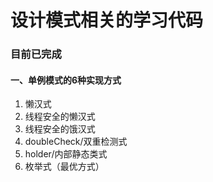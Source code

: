 # 设计模式相关的学习代码

### 目前已完成

#### 一、单例模式的6种实现方式
1. 懒汉式
2. 线程安全的懒汉式
3. 线程安全的饿汉式
4. doubleCheck/双重检测式
5. holder/内部静态类式
6. 枚举式（最优方式）

